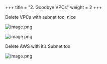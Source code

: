 +++
title = "2. Goodbye VPCs"
weight = 2
+++


Delete VPCs with subnet too, nice


![image.png](/images/008-viii-clean-it-up/34-869928-image.png)


![image.png](/images/008-viii-clean-it-up/34-116754-image.png)


Delete AWS with it’s Subnet too


![image.png](/images/008-viii-clean-it-up/34-658011-image.png)


